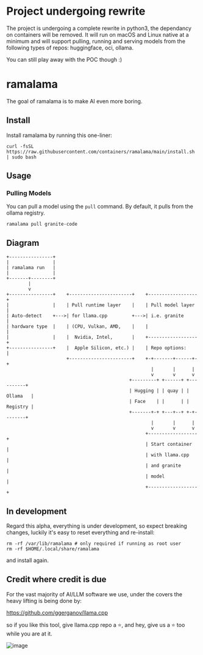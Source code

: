 # Project undergoing rewrite

The project is undergoing a complete rewrite in python3, the dependancy on containers will be removed. It will run on macOS and Linux native at a minimum and will support pulling, running and serving models from the following types of repos: huggingface, oci, ollama.

You can still play away with the POC though :)

# ramalama

The goal of ramalama is to make AI even more boring.

## Install

Install ramalama by running this one-liner:

```
curl -fsSL https://raw.githubusercontent.com/containers/ramalama/main/install.sh | sudo bash
```

## Usage

### Pulling Models

You can pull a model using the `pull` command. By default, it pulls from the ollama registry.

```
ramalama pull granite-code
```

## Diagram

```
+----------------+
|                |
| ramalama run   |
|                |
+-------+--------+
        |
        v
+----------------+    +-----------------------+    +------------------+
|                |    | Pull runtime layer    |    | Pull model layer |
| Auto-detect    +--->| for llama.cpp         +--->| i.e. granite     |
| hardware type  |    | (CPU, Vulkan, AMD,    |    |                  |
|                |    |  Nvidia, Intel,       |    +------------------+
+----------------+    |  Apple Silicon, etc.) |    | Repo options:    |
                      +-----------------------+    +-+-------+------+-+
                                                     |       |      |
                                                     v       v      v
                                             +---------+ +------+ +----------+
                                             | Hugging | | quay | | Ollama   |
                                             | Face    | |      | | Registry |
                                             +-------+-+ +---+--+ +-+--------+
                                                     |       |      |
                                                     v       v      v
                                                   +------------------+
                                                   | Start container  |
                                                   | with llama.cpp   |
                                                   | and granite      |
                                                   | model            |
                                                   +------------------+
```

## In development

Regard this alpha, everything is under development, so expect breaking changes, luckily it's easy to reset everything and re-install:

```
rm -rf /var/lib/ramalama # only required if running as root user
rm -rf $HOME/.local/share/ramalama
```

and install again.

## Credit where credit is due

For the vast majority of AI/LLM software we use, under the covers the heavy lifting is being done by:

https://github.com/ggerganov/llama.cpp

so if you like this tool, give llama.cpp repo a :star:, and hey, give us a :star: too while you are at it.

![image](https://github.com/user-attachments/assets/d7a91662-5903-4117-ad41-2b193a852ea1)
